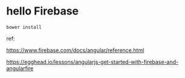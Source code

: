 hello Firebase
=====

```
bower install
```
ref:

https://www.firebase.com/docs/angular/reference.html

https://egghead.io/lessons/angularjs-get-started-with-firebase-and-angularfire
